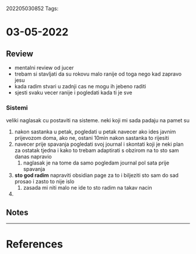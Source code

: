 202205030852
Tags: 
# 03-05-2022
## Review
- mentalni review od jucer
- trebam si stavljati da su rokovu malo ranije od toga nego kad zapravo jesu
- kada radim stvari u zadnji cas ne mogu ih jebeno raditi
- sjesti svaku vecer ranije i pogledati kada ti je sve
### Sistemi
veliki naglasak cu postaviti na sisteme. neki koji mi sada padaju na pamet su
1. nakon sastanka u petak, pogledati u petak navecer ako ides javnim prijevozom doma, ako ne, ostani 10min nakon sastanka to rijesiti
2. navecer prije spavanja pogledati svoj journal i skontati koji je neki plan za ostatak tjedna i kako to trebam adaptirati s obzirom na to sto sam danas napravio
	1. naglasak je na tome da samo pogledam journal pol sata prije spavanja
3. **sto god radim** napraviti obsidian page za to i biljeziti sto sam do sad prosao i zasto to nije islo
	1. zasada mi niti malo ne ide to sto radim na takav nacin
4. 
## Notes

---
# References